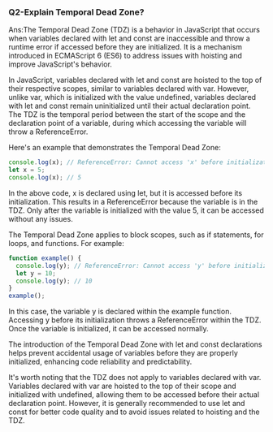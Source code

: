 ### Q2-Explain Temporal Dead Zone?
Ans:The Temporal Dead Zone (TDZ) is a behavior in JavaScript that occurs when variables declared with let and const are inaccessible and throw a runtime error if accessed before they are initialized. It is a mechanism introduced in ECMAScript 6 (ES6) to address issues with hoisting and improve JavaScript's behavior.

In JavaScript, variables declared with let and const are hoisted to the top of their respective scopes, similar to variables declared with var. However, unlike var, which is initialized with the value undefined, variables declared with let and const remain uninitialized until their actual declaration point. The TDZ is the temporal period between the start of the scope and the declaration point of a variable, during which accessing the variable will throw a ReferenceError.

Here's an example that demonstrates the Temporal Dead Zone:

```JavaScript
console.log(x); // ReferenceError: Cannot access 'x' before initialization
let x = 5;
console.log(x); // 5
```

In the above code, x is declared using let, but it is accessed before its initialization. This results in a ReferenceError because the variable is in the TDZ. Only after the variable is initialized with the value 5, it can be accessed without any issues.

The Temporal Dead Zone applies to block scopes, such as if statements, for loops, and functions. For example:

```JavaScript
function example() {
  console.log(y); // ReferenceError: Cannot access 'y' before initialization
  let y = 10;
  console.log(y); // 10
}
example();
```

In this case, the variable y is declared within the example function. Accessing y before its initialization throws a ReferenceError within the TDZ. Once the variable is initialized, it can be accessed normally.

The introduction of the Temporal Dead Zone with let and const declarations helps prevent accidental usage of variables before they are properly initialized, enhancing code reliability and predictability.

It's worth noting that the TDZ does not apply to variables declared with var. Variables declared with var are hoisted to the top of their scope and initialized with undefined, allowing them to be accessed before their actual declaration point. However, it is generally recommended to use let and const for better code quality and to avoid issues related to hoisting and the TDZ.





